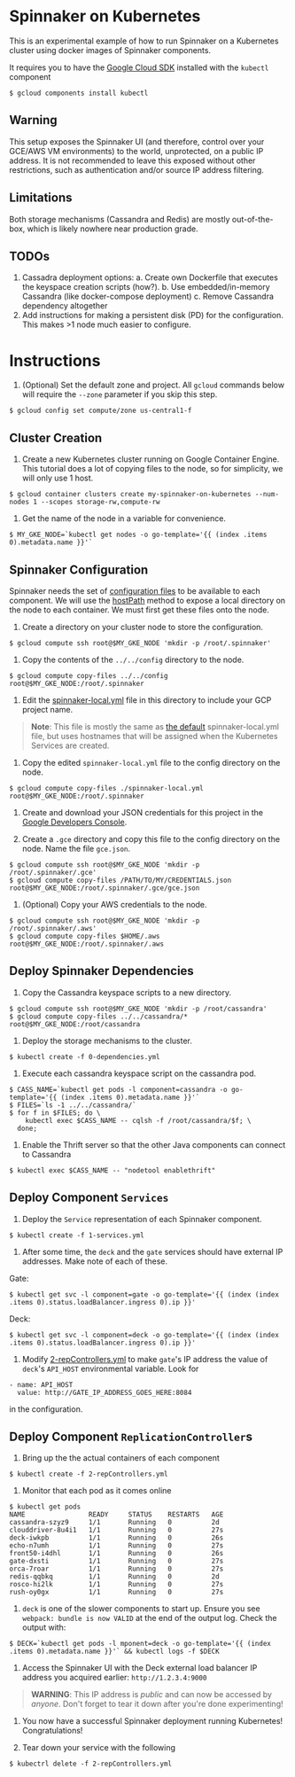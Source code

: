 # Spinnaker on Kubernetes

This is an experimental example of how to run Spinnaker on a Kubernetes cluster using docker images
of Spinnaker components.

It requires you to have the [Google Cloud SDK](https://cloud.google.com/sdk/#Quick_Start) installed with the `kubectl` component

  ```
  $ gcloud components install kubectl
  ```

## Warning
This setup exposes the Spinnaker UI (and therefore, control over your GCE/AWS VM environments) to the world, unprotected, on a public IP address. It is not recommended to leave this exposed without other restrictions, such as authentication and/or source IP address filtering.

## Limitations

Both storage mechanisms (Cassandra and Redis) are mostly out-of-the-box, which is likely nowhere
near production grade.

## TODOs

1. Cassadra deployment options:
    a. Create own Dockerfile that executes the keyspace creation scripts (how?).
    b. Use embedded/in-memory Cassandra (like docker-compose deployment)
    c. Remove Cassandra dependency altogether
1. Add instructions for making a persistent disk (PD) for the configuration. This makes >1 node much
 easier to configure.


# Instructions

1. (Optional) Set the default zone and project. All `gcloud` commands below will require the `--zone`
parameter if you skip this step.

  ```
  $ gcloud config set compute/zone us-central1-f
  ```


## Cluster Creation

1. Create a new Kubernetes cluster running on Google Container Engine. This tutorial does a lot of
copying files to the node, so for simplicity, we will only use 1 host.

  ```
  $ gcloud container clusters create my-spinnaker-on-kubernetes --num-nodes 1 --scopes storage-rw,compute-rw
  ```

1. Get the name of the node in a variable for convenience.
  ```
  $ MY_GKE_NODE=`kubectl get nodes -o go-template='{{ (index .items 0).metadata.name }}'`
  ```


## Spinnaker Configuration

Spinnaker needs the set of [configuration files](../../config) to be available to each component. We will use the [hostPath](http://kubernetes.io/v1.1/docs/user-guide/volumes.html#hostpath) method to expose a local directory on the node to each container. We must first get these files onto the node. 

1. Create a directory on your cluster node to store the configuration.

  ```
  $ gcloud compute ssh root@$MY_GKE_NODE 'mkdir -p /root/.spinnaker'
  ```

1. Copy the contents of the `../../config` directory to the node.

  ```
  $ gcloud compute copy-files ../../config root@$MY_GKE_NODE:/root/.spinnaker
  ```

1. Edit the [spinnaker-local.yml](spinnaker-local.yml) file in this directory to include your GCP project name.

  > **Note**: This file is mostly the same as [the default](../../config/default-spinnaker-local.yml)
  spinnaker-local.yml file, but uses hostnames that will be assigned when the Kubernetes Services are created.

1. Copy the edited `spinnaker-local.yml` file to the config directory on the node.

  ```
  $ gcloud compute copy-files ./spinnaker-local.yml root@$MY_GKE_NODE:/root/.spinnaker
  ```

1. Create and download your JSON credentials for this project in the [Google Developers Console](https://console.developers.google.com/).

1. Create a `.gce` directory and copy this file to the config directory on the node. Name the file `gce.json`.

  ```
  $ gcloud compute ssh root@$MY_GKE_NODE 'mkdir -p /root/.spinnaker/.gce'
  $ gcloud compute copy-files /PATH/TO/MY/CREDENTIALS.json root@$MY_GKE_NODE:/root/.spinnaker/.gce/gce.json
  ```

1. (Optional) Copy your AWS credentials to the node.

  ```
  $ gcloud compute ssh root@$MY_GKE_NODE 'mkdir -p /root/.spinnaker/.aws'
  $ gcloud compute copy-files $HOME/.aws root@$MY_GKE_NODE:/root/.spinnaker/.aws
  ```

## Deploy Spinnaker Dependencies

1. Copy the Cassandra keyspace scripts to a new directory.

  ```
  $ gcloud compute ssh root@$MY_GKE_NODE 'mkdir -p /root/cassandra'
  $ gcloud compute copy-files ../../cassandra/* root@$MY_GKE_NODE:/root/cassandra
  ```

1. Deploy the storage mechanisms to the cluster.

  ```
  $ kubectl create -f 0-dependencies.yml
  ```

1. Execute each cassandra keyspace script on the cassandra pod.

  ```
  $ CASS_NAME=`kubectl get pods -l component=cassandra -o go-template='{{ (index .items 0).metadata.name }}'`
  $ FILES=`ls -1 ../../cassandra/`
  $ for f in $FILES; do \
      kubectl exec $CASS_NAME -- cqlsh -f /root/cassandra/$f; \
    done;
  ```

1. Enable the Thrift server so that the other Java components can connect to Cassandra

  ```
  $ kubectl exec $CASS_NAME -- "nodetool enablethrift"
  ```

## Deploy Component `Services`

1. Deploy the `Service` representation of each Spinnaker component.

  ```
  $ kubectl create -f 1-services.yml
  ```

1. After some time, the `deck` and the `gate` services should have external IP addresses. Make note of each of these.

Gate:
  ```
  $ kubectl get svc -l component=gate -o go-template='{{ (index (index .items 0).status.loadBalancer.ingress 0).ip }}'
  ```

Deck:
  ```
  $ kubectl get svc -l component=deck -o go-template='{{ (index (index .items 0).status.loadBalancer.ingress 0).ip }}'
  ```

1. Modify [2-repControllers.yml](2-repControllers.yml) to make `gate`'s IP address the value of `deck`'s `API_HOST`
environmental variable. Look for

```
- name: API_HOST
  value: http://GATE_IP_ADDRESS_GOES_HERE:8084
```

in the configuration.

## Deploy Component `ReplicationController`s

1. Bring up the the actual containers of each component

  ```
  $ kubectl create -f 2-repControllers.yml
  ```

1. Monitor that each pod as it comes online

  ```
  $ kubectl get pods
  NAME                READY     STATUS    RESTARTS   AGE
cassandra-szyz9     1/1       Running   0          2d
clouddriver-8u4i1   1/1       Running   0          27s
deck-iwkpb          1/1       Running   0          26s
echo-n7umh          1/1       Running   0          27s
front50-i4dhl       1/1       Running   0          26s
gate-dxsti          1/1       Running   0          27s
orca-7roar          1/1       Running   0          27s
redis-qqbkq         1/1       Running   0          2d
rosco-hi2lk         1/1       Running   0          27s
rush-oy0gx          1/1       Running   0          27s
```

1. `deck` is one of the slower components to start up. Ensure you see `webpack: bundle is now VALID` at the end of the output log. Check the output with:

  ```
  $ DECK=`kubectl get pods -l mponent=deck -o go-template='{{ (index .items 0).metadata.name }}'` && kubectl logs -f $DECK
  ```

1. Access the Spinnaker UI with the Deck external load balancer IP address you acquired earlier: `http://1.2.3.4:9000`

  > **WARNING**: This IP address is _public_ and can now be accessed by _anyone_. Don't forget to tear it down after you're done experimenting!

1. You now have a successful Spinnaker deployment running Kubernetes! Congratulations!

1. Tear down your service with the following

  ```
  $ kubectrl delete -f 2-repControllers.yml
  ```
